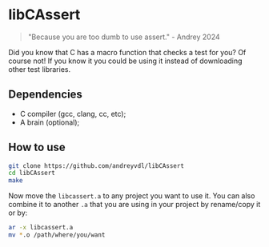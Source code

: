 # libCAssert

> "Because you are too dumb to use assert." - Andrey 2024

Did you know that C has a macro function that checks a test for you? Of course not! If you know it you could be using it instead of downloading other test libraries.

## Dependencies

* C compiler (gcc, clang, cc, etc);
* A brain (optional);

## How to use

```sh
git clone https://github.com/andreyvdl/libCAssert
cd libCAssert
make
```

Now move the `libcassert.a` to any project you want to use it.
You can also combine it to another `.a` that you are using in your project by rename/copy it or by:

```sh
ar -x libcassert.a
mv *.o /path/where/you/want
```
